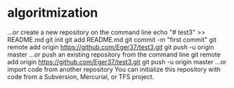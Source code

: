 # algoritmization
…or create a new repository on the command line
echo "# test3" >> README.md
git init
git add README.md
git commit -m "first commit"
git remote add origin https://github.com/Eger37/test3.git
git push -u origin master
…or push an existing repository from the command line
git remote add origin https://github.com/Eger37/test3.git
git push -u origin master
…or import code from another repository
You can initialize this repository with code from a Subversion, Mercurial, or TFS project.
